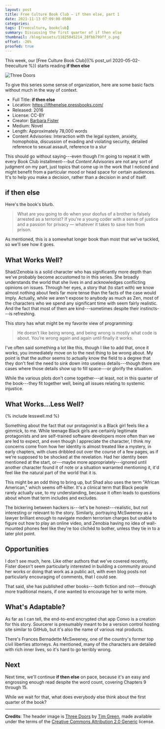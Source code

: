 ```yaml
---
layout: post
title: Free Culture Book Club — if then else, part 1
date: 2021-11-13 07:09:00-0500
categories:
tags: [freeculture, bookclub]
summary: Discussing the first quarter of if then else
thumbnail: /blog/assets/11825045214_28fbb799ff_o.png
offset: -26%
proofed: true
---
```


This week, our [Free Culture Book Club]({% post_url 2020-05-02-freeculture %}) starts reading **if then else**

![Three Doors](/blog/assets/11825045214_28fbb799ff_o.png "If, Then, and Else? Sure.")

To give this series some sense of organization, here are some basic facts without much in the way of context.

 * Full Title:  **if then else**
 * Location:  <https://ifthenelse.pressbooks.com/>
 * Released:  2016
 * License:  CC-BY
 * Creator:  [Barbara Fister](https://barbarafister.net/)
 * Medium:  Novel
 * Length:  Approximately 78,000 words
 * Content Advisories:  Interaction with the legal system, anxiety, homophobia, discussion of evading and violating security, detailed reference to sexual assault, reference to a slur

This should go without saying---even though I'm going to repeat it with every Book Club installment---but *Content Advisories* are not any sort of judgment on my part, just topics that come up in the work that I noticed and might benefit from a particular mood or head space for certain audiences.  It's to help you make a decision, rather than a decision in and of itself.

## if then else

Here's the book's blurb.

 > What are you going to do when your doofus of a brother is falsely arrested as a terrorist? If you're a young coder with a sense of justice and a passion for privacy — whatever it takes to save him from prison.

As mentioned, this is a somewhat longer book than most that we've tackled, so we'll see how it goes.

## What Works Well?

Shad/Zenobia is a solid character who has significantly more depth than we've probably become accustomed to in this series.  She broadly understands the world that she lives in and acknowledges conflicting opinions on issues.  Through her eyes, a story that (to start with) we know almost nothing about feels far more tense than the facts of the case would imply.  Actually, while we aren't expose to anybody as much as Zen, most of the characters who we spend any significant time with seem fairly realistic.  And the fact that most of them are kind---sometimes despite their instincts---is refreshing.

This story has what might be my favorite view of programming:

 > He doesn’t like being wrong, and being wrong is mostly what code is about.  You’re wrong again and again until finally it works.

I've often said something a lot like this, though I like to add that, once it works, you immediately move on to the next thing to be wrong about.  My point is that the author seems to actually know the field to a degree that they don't feel the need to sink down into useless details---though there are cases where those details show up to fill space---or glorify the situation.

While the various plots don't come together---at least, not in this quarter of the book---they fit together well, being all issues relating to systemic injustice.

## What Works...Less Well?

{% include lesswell.md %}

Something about the fact that our protagonist is a Black girl feels like a gimmick, to me.  While teenage Black girls are certainly legitimate protagonists and are self-trained software developers more often than we are led to expect, and even though I appreciate the character, I think my concerns come from how her identity is almost treated like a mystery, in early chapters, with clues dribbled out over the course of a few pages, as if we're supposed to be shocked at the revelation.  Had her identity been mentioned at the start, or---maybe more appropriately---ignored until another character found it of note or a situation warranted mentioning it, it'd feel like the natural part of the world that it is.

This might be an odd thing to bring up, but Shad also uses the term "African American," which seems off-kilter.  It's a clinical term that Black people rarely actually use, to my understanding, because it often leads to questions about whom that term includes and excludes.

The bickering between hackers is---let's be honest---realistic, but not interesting or relevant to the story.  Similarly, portraying McSweeney as a lawyer brilliant enough to navigate modern terrorism charges but unable to figure out how to play an online video, and Zenobia having no idea of wall-mounted phones feel like they're too clichéd to bother, unless they tie in to a later plot point.

## Opportunities

I don't see much, here.  Like other authors that we've covered recently, Fister doesn't seem particularly interested in building a community around her works or doing that work as a public act, with even blog posts not particularly encouraging of comments, that I could see.

That said, she has published other books---both fiction and not---through more traditional means, if one wanted to encourage her to write more.

## What's Adaptable?

As far as I can tell, the end-to-end encrypted chat app Convo is a creation for this story.  Sourcerer is presumably meant to be a version control hosting site similar to GitHub, but it's also the name of various real products.

There's Frances Bernadette McSweeney, one of the country's former top civil liberties attorneys.  As mentioned, many of the characters are detailed with rich inner lives, so it's hard to go terribly wrong.

## Next

Next time, we'll continue **if then else** on pace, because it's an easy and engrossing enough read despite the word count, covering Chapters 9 through 15.

While we wait for that, what does everybody else think about the first quarter of the book?

* * *

**Credits**:  The header image is [Three Doors](https://www.flickr.com/photos/atoach/11825045214/) by [Tim Green](https://www.flickr.com/photos/atoach/), made available under the terms of the [Creative Commons Attribution 2.0 Generic](https://creativecommons.org/licenses/by/2.0/) license.
